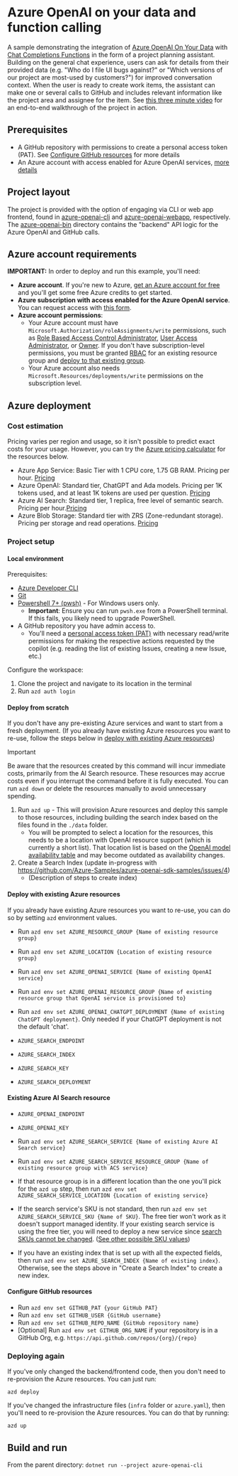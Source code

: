 # Azure OpenAI on your data and function calling

A sample demonstrating the integration of [Azure OpenAI On Your Data](https://learn.microsoft.com/azure/ai-services/openai/concepts/use-your-data?tabs=ai-search) with [Chat Completions Functions](https://learn.microsoft.com/azure/ai-services/openai/how-to/function-calling) in the form of a project planning assistant. Building on the general chat experience, users can ask for details from their provided data (e.g. "Who do I file UI bugs against?" or "Which versions of our project are most-used by customers?") for improved conversation context. When the user is ready to create work items, the assistant can make one or several calls to GitHub and includes relevant information like the project area and assignee for the item. See [this three minute video](https://youtu.be/qOwmwr0wN6o) for an end-to-end walkthrough of the project in action.

## Prerequisites

* A GitHub repository with permissions to create a personal access token (PAT). See [Configure GitHub resources](#configure-github-resources) for more details
* An Azure account with access enabled for Azure OpenAI services, [more details](#azure-account-requirements)

## Project layout

The project is provided with the option of engaging via CLI or web app frontend, found in [azure-openai-cli](./azure-openai-cli/) and [azure-openai-webapp](./azure-openai-webapp/), respectively. The [azure-openai-bin](./azure-openai-bin) directory contains the "backend" API logic for the Azure OpenAI and GitHub calls.

## Azure account requirements

**IMPORTANT:** In order to deploy and run this example, you'll need:

* **Azure account**. If you're new to Azure, [get an Azure account for free](https://azure.microsoft.com/free/cognitive-search/) and you'll get some free Azure credits to get started.
* **Azure subscription with access enabled for the Azure OpenAI service**. You can request access with [this form](https://aka.ms/oaiapply).
* **Azure account permissions**:
  * Your Azure account must have `Microsoft.Authorization/roleAssignments/write` permissions, such as [Role Based Access Control Administrator](https://learn.microsoft.com/azure/role-based-access-control/built-in-roles#role-based-access-control-administrator-preview), [User Access Administrator](https://learn.microsoft.com/azure/role-based-access-control/built-in-roles#user-access-administrator), or [Owner](https://learn.microsoft.com/azure/role-based-access-control/built-in-roles#owner). If you don't have subscription-level permissions, you must be granted [RBAC](https://learn.microsoft.com/azure/role-based-access-control/built-in-roles#role-based-access-control-administrator-preview) for an existing resource group and [deploy to that existing group](#deploy-with-existing-azure-resources).
  * Your Azure account also needs `Microsoft.Resources/deployments/write` permissions on the subscription level.

## Azure deployment

### Cost estimation

Pricing varies per region and usage, so it isn't possible to predict exact costs for your usage.
However, you can try the [Azure pricing calculator](https://azure.com/e/8ffbe5b1919c4c72aed89b022294df76) for the resources below.

* Azure App Service: Basic Tier with 1 CPU core, 1.75 GB RAM. Pricing per hour. [Pricing](https://azure.microsoft.com/pricing/details/app-service/linux/)
* Azure OpenAI: Standard tier, ChatGPT and Ada models. Pricing per 1K tokens used, and at least 1K tokens are used per question. [Pricing](https://azure.microsoft.com/en-us/pricing/details/cognitive-services/openai-service/)
* Azure AI Search: Standard tier, 1 replica, free level of semantic search. Pricing per hour.[Pricing](https://azure.microsoft.com/pricing/details/search/)
* Azure Blob Storage: Standard tier with ZRS (Zone-redundant storage). Pricing per storage and read operations. [Pricing](https://azure.microsoft.com/pricing/details/storage/blobs/)

### Project setup

#### Local environment

Prerequisites:

* [Azure Developer CLI](https://aka.ms/azure-dev/install)
* [Git](https://git-scm.com/downloads)
* [Powershell 7+ (pwsh)](https://github.com/powershell/powershell) - For Windows users only.
  * **Important**: Ensure you can run `pwsh.exe` from a PowerShell terminal. If this fails, you likely need to upgrade PowerShell.
* A GitHub repository you have admin access to.
  * You'll need a [personal access token (PAT)](https://docs.github.com/en/authentication/keeping-your-account-and-data-secure/managing-your-personal-access-tokens) with necessary read/write permissions for making the respective actions requested by the copilot (e.g. reading the list of existing Issues, creating a new Issue, etc.)

Configure the workspace:

1. Clone the project and navigate to its location in the terminal
1. Run `azd auth login`

#### Deploy from scratch

If you don't have any pre-existing Azure services and want to start from a fresh deployment. (If you already have existing Azure resources you want to re-use, follow the steps below in [deploy with existing Azure resources](#deploy-with-existing-azure-resources))

> [!IMPORTANT]
> Be aware that the resources created by this command will incur immediate costs, primarily from the AI Search resource. These resources may accrue costs even if you interrupt the command before it is fully executed. You can run `azd down` or delete the resources manually to avoid unnecessary spending.

1. Run `azd up` - This will provision Azure resources and deploy this sample to those resources, including building the search index based on the files found in the `./data` folder.
    * You will be prompted to select a location for the resources, this needs to be a location with OpenAI resource support (which is currently a short list). That location list is based on the [OpenAI model availability table](https://learn.microsoft.com/azure/cognitive-services/openai/concepts/models#model-summary-table-and-region-availability) and may become outdated as availability changes.
1. Create a Search Index (update in-progress with https://github.com/Azure-Samples/azure-openai-sdk-samples/issues/4)
    * (Description of steps to create index)

#### Deploy with existing Azure resources

If you already have existing Azure resources you want to re-use, you can do so by setting `azd` environment values.

* Run `azd env set AZURE_RESOURCE_GROUP {Name of existing resource group}`
* Run `azd env set AZURE_LOCATION {Location of existing resource group}`
* Run `azd env set AZURE_OPENAI_SERVICE {Name of existing OpenAI service}`
* Run `azd env set AZURE_OPENAI_RESOURCE_GROUP {Name of existing resource group that OpenAI service is provisioned to}`
* Run `azd env set AZURE_OPENAI_CHATGPT_DEPLOYMENT {Name of existing ChatGPT deployment}`. Only needed if your ChatGPT deployment is not the default 'chat'.

* `AZURE_SEARCH_ENDPOINT`
* `AZURE_SEARCH_INDEX`
* `AZURE_SEARCH_KEY`
* `AZURE_SEARCH_DEPLOYMENT`

#### Existing Azure AI Search resource

* `AZURE_OPENAI_ENDPOINT`
* `AZURE_OPENAI_KEY`

* Run `azd env set AZURE_SEARCH_SERVICE {Name of existing Azure AI Search service}`
* Run `azd env set AZURE_SEARCH_SERVICE_RESOURCE_GROUP {Name of existing resource group with ACS service}`
* If that resource group is in a different location than the one you'll pick for the `azd up` step,
  then run `azd env set AZURE_SEARCH_SERVICE_LOCATION {Location of existing service}`
* If the search service's SKU is not standard, then run `azd env set AZURE_SEARCH_SERVICE_SKU {Name of SKU}`. The free tier won't work as it doesn't support managed identity. If your existing search service is using the free tier, you will need to deploy a new service since [search SKUs cannot be changed](https://learn.microsoft.com/azure/search/search-sku-tier#tier-upgrade-or-downgrade). ([See other possible SKU values](https://learn.microsoft.com/azure/templates/microsoft.search/searchservices?pivots=deployment-language-bicep#sku))
* If you have an existing index that is set up with all the expected fields, then run `azd env set AZURE_SEARCH_INDEX {Name of existing index}`. Otherwise, see the steps above in "Create a Search Index" to create a new index.

#### Configure GitHub resources

* Run `azd env set GITHUB_PAT {your GitHub PAT}`
* Run `azd env set GITHUB_USER {GitHub username}`
* Run `azd env set GITHUB_REPO_NAME {GitHub repository name}`
* [Optional] Run `azd env set GITHUB_ORG_NAME` if your repository is in a GitHub Org, e.g. `https://api.github.com/repos/{org}/{repo}`

### Deploying again

If you've only changed the backend/frontend code, then you don't need to re-provision the Azure resources. You can just run:

```azd deploy```

If you've changed the infrastructure files (`infra` folder or `azure.yaml`), then you'll need to re-provision the Azure resources. You can do that by running:

```azd up```

## Build and run

From the parent directory:
`dotnet run --project azure-openai-cli`

